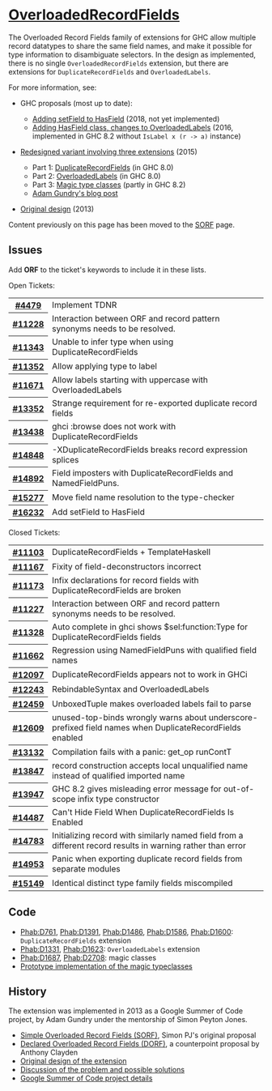 # [OverloadedRecordFields](records/overloaded-record-fields)


The Overloaded Record Fields family of extensions for GHC allow multiple record datatypes to share the same field names, and make it possible for type information to disambiguate selectors. In the design as implemented, there is no single `OverloadedRecordFields` extension, but there are extensions for `DuplicateRecordFields` and `OverloadedLabels`.


For more information, see:

- GHC proposals (most up to date):

  - [ Adding setField to HasField](https://github.com/ghc-proposals/ghc-proposals/blob/master/proposals/0042-record-set-field.rst) (2018, not yet implemented)
  - [ Adding HasField class, changes to OverloadedLabels](https://github.com/ghc-proposals/ghc-proposals/blob/master/proposals/0002-overloaded-record-fields.rst) (2016, implemented in GHC 8.2 without `IsLabel x (r -> a)` instance)
- [Redesigned variant involving three extensions](records/overloaded-record-fields/redesign) (2015)

  - Part 1: [DuplicateRecordFields](records/overloaded-record-fields/duplicate-record-fields) (in GHC 8.0)
  - Part 2: [OverloadedLabels](records/overloaded-record-fields/overloaded-labels) (in GHC 8.0)
  - Part 3: [Magic type classes](records/overloaded-record-fields/magic-classes) (partly in GHC 8.2)
  - [ Adam Gundry's blog post](http://www.well-typed.com/blog/2015/03/overloadedrecordfields-revived/)
- [ Original design](https://ghc.haskell.org/trac/ghc/wiki/Records/OverloadedRecordFields/Design) (2013)


Content previously on this page has been moved to the [SORF](records/overloaded-record-fields/sorf) page.

## Issues


Add **ORF** to the ticket's keywords to include it in these lists.



Open Tickets:

<table><tr><th><a href="https://gitlab.haskell.org//ghc/ghc/issues/4479">#4479</a></th>
<td>Implement TDNR</td></tr>
<tr><th><a href="https://gitlab.haskell.org//ghc/ghc/issues/11228">#11228</a></th>
<td>Interaction between ORF and record pattern synonyms needs to be resolved.</td></tr>
<tr><th><a href="https://gitlab.haskell.org//ghc/ghc/issues/11343">#11343</a></th>
<td>Unable to infer type when using DuplicateRecordFields</td></tr>
<tr><th><a href="https://gitlab.haskell.org//ghc/ghc/issues/11352">#11352</a></th>
<td>Allow applying type to label</td></tr>
<tr><th><a href="https://gitlab.haskell.org//ghc/ghc/issues/11671">#11671</a></th>
<td>Allow labels starting with uppercase with OverloadedLabels</td></tr>
<tr><th><a href="https://gitlab.haskell.org//ghc/ghc/issues/13352">#13352</a></th>
<td>Strange requirement for re-exported duplicate record fields</td></tr>
<tr><th><a href="https://gitlab.haskell.org//ghc/ghc/issues/13438">#13438</a></th>
<td>ghci :browse does not work with DuplicateRecordFields</td></tr>
<tr><th><a href="https://gitlab.haskell.org//ghc/ghc/issues/14848">#14848</a></th>
<td>-XDuplicateRecordFields breaks record expression splices</td></tr>
<tr><th><a href="https://gitlab.haskell.org//ghc/ghc/issues/14892">#14892</a></th>
<td>Field imposters with DuplicateRecordFields and NamedFieldPuns.</td></tr>
<tr><th><a href="https://gitlab.haskell.org//ghc/ghc/issues/15277">#15277</a></th>
<td>Move field name resolution to the type-checker</td></tr>
<tr><th><a href="https://gitlab.haskell.org//ghc/ghc/issues/16232">#16232</a></th>
<td>Add setField to HasField</td></tr></table>




Closed Tickets:

<table><tr><th><a href="https://gitlab.haskell.org//ghc/ghc/issues/11103">#11103</a></th>
<td>DuplicateRecordFields + TemplateHaskell</td></tr>
<tr><th><a href="https://gitlab.haskell.org//ghc/ghc/issues/11167">#11167</a></th>
<td>Fixity of field-deconstructors incorrect</td></tr>
<tr><th><a href="https://gitlab.haskell.org//ghc/ghc/issues/11173">#11173</a></th>
<td>Infix declarations for record fields with DuplicateRecordFields are broken</td></tr>
<tr><th><a href="https://gitlab.haskell.org//ghc/ghc/issues/11227">#11227</a></th>
<td>Interaction between ORF and record pattern synonyms needs to be resolved.</td></tr>
<tr><th><a href="https://gitlab.haskell.org//ghc/ghc/issues/11328">#11328</a></th>
<td>Auto complete in ghci shows $sel:function:Type for DuplicateRecordFields fields</td></tr>
<tr><th><a href="https://gitlab.haskell.org//ghc/ghc/issues/11662">#11662</a></th>
<td>Regression using NamedFieldPuns with qualified field names</td></tr>
<tr><th><a href="https://gitlab.haskell.org//ghc/ghc/issues/12097">#12097</a></th>
<td>DuplicateRecordFields appears not to work in GHCi</td></tr>
<tr><th><a href="https://gitlab.haskell.org//ghc/ghc/issues/12243">#12243</a></th>
<td>RebindableSyntax and OverloadedLabels</td></tr>
<tr><th><a href="https://gitlab.haskell.org//ghc/ghc/issues/12459">#12459</a></th>
<td>UnboxedTuple makes overloaded labels fail to parse</td></tr>
<tr><th><a href="https://gitlab.haskell.org//ghc/ghc/issues/12609">#12609</a></th>
<td>unused-top-binds wrongly warns about underscore-prefixed field names when DuplicateRecordFields enabled</td></tr>
<tr><th><a href="https://gitlab.haskell.org//ghc/ghc/issues/13132">#13132</a></th>
<td>Compilation fails with a panic: get_op runContT</td></tr>
<tr><th><a href="https://gitlab.haskell.org//ghc/ghc/issues/13847">#13847</a></th>
<td>record construction accepts local unqualified name instead of qualified imported name</td></tr>
<tr><th><a href="https://gitlab.haskell.org//ghc/ghc/issues/13947">#13947</a></th>
<td>GHC 8.2 gives misleading error message for out-of-scope infix type constructor</td></tr>
<tr><th><a href="https://gitlab.haskell.org//ghc/ghc/issues/14487">#14487</a></th>
<td>Can&apos;t Hide Field When DuplicateRecordFields Is Enabled</td></tr>
<tr><th><a href="https://gitlab.haskell.org//ghc/ghc/issues/14783">#14783</a></th>
<td>Initializing record with similarly named field from a different record results in warning rather than error</td></tr>
<tr><th><a href="https://gitlab.haskell.org//ghc/ghc/issues/14953">#14953</a></th>
<td>Panic when exporting duplicate record fields from separate modules</td></tr>
<tr><th><a href="https://gitlab.haskell.org//ghc/ghc/issues/15149">#15149</a></th>
<td>Identical distinct type family fields miscompiled</td></tr></table>



## Code


- [ Phab:D761](https://phabricator.haskell.org/D761), [ Phab:D1391](https://phabricator.haskell.org/D1391), [ Phab:D1486](https://phabricator.haskell.org/D1486), [ Phab:D1586](https://phabricator.haskell.org/D1586), [ Phab:D1600](https://phabricator.haskell.org/D1600): `DuplicateRecordFields` extension
- [ Phab:D1331](https://phabricator.haskell.org/D1331), [ Phab:D1623](https://phabricator.haskell.org/D1623): `OverloadedLabels` extension
- [ Phab:D1687](https://phabricator.haskell.org/D1687), [ Phab:D2708](https://phabricator.haskell.org/D2708): magic classes
- [ Prototype implementation of the magic typeclasses](https://github.com/adamgundry/records-prototype)

## History


The extension was implemented in 2013 as a Google Summer of Code project, by Adam Gundry under the mentorship of Simon Peyton Jones.

- [Simple Overloaded Record Fields (SORF)](records/overloaded-record-fields/sorf), Simon PJ's original proposal
- [Declared Overloaded Record Fields (DORF)](records/declared-overloaded-record-fields), a counterpoint proposal by Anthony Clayden
- [Original design of the extension](records/overloaded-record-fields/design)
- [Discussion of the problem and possible solutions](records)
- [ Google Summer of Code project details](http://www.google-melange.com/gsoc/project/google/gsoc2013/adamgundry/4766932662222848)

